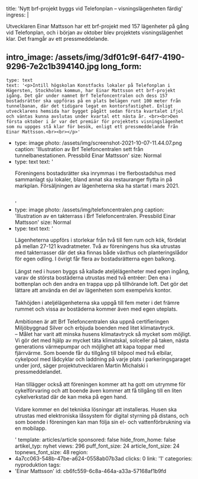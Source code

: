 title: 'Nytt brf-projekt byggs vid Telefonplan – visningslägenheten färdig'
ingress: |
  <p>Utvecklaren Einar Mattsson har ett brf-projekt med 157 lägenheter på gång vid Telefonplan, och i början av oktober blev projektets visningslägenhet klar. Det framgår av ett pressmeddelande.
  </p>
  
intro_image: /assets/img/3df01c9f-64f7-4190-9296-7e2c1b394140.jpg
long_form:
  -
    type: text
    text: '<p>Intill högskolan Konstfacks lokaler på Telefonplan i Hägersten, Stockholms kommun, har Einar Mattsson ett brf-projekt igång. Det går under namnet Brf Telefoncentralen och dess 157 bostadsrätter ska uppföras på en plats belägen runt 100 meter från tunnelbanan, där det tidigare legat en kontorsfastighet. Enligt utvecklarens hemsida har bygget pågått sedan första kvartalet ifjol och väntas kunna avslutas under kvartal ett nästa år. <br><br>Den första oktober i år var det premiär för projektets visningslägenhet som nu uppges stå klar för besök, enligt ett pressmeddelande från Einar Mattsson.<br><br></p>'
  -
    type: image
    photo: /assets/img/screenshot-2021-10-07-11.44.07.png
    caption: 'Illustration av Brf Telefoncentralen sett från tunnelbanestationen. Pressbild Einar Mattsson'
    size: Normal
  -
    type: text
    text: '<p>Föreningens bostadsrätter ska inrymmas i tre flerbostadshus med sammanlagt sju lokaler, bland annat ska restauranger flytta in på markplan. Försäljningen av lägenheterna ska ha startat i mars 2021.<br><br></p>'
  -
    type: image
    photo: /assets/img/telefoncentralen.png
    caption: 'Illustration av en takterrass i Brf Telefoncentralen. Pressbild Einar Mattsson'
    size: Normal
  -
    type: text
    text: '<p>Lägenheterna uppförs i storlekar från två till fem rum och kök, fördelat på mellan 27-121 kvadratmeter. Två av föreningens hus ska utrustas med takterrasser där det ska finnas både växthus och planteringslådor för egen odling. I övrigt får flera av bostadsrätterna egen balkong.<br><br>Längst ned i husen byggs så kallade ateljélägenheter med egen ingång, varav de största bostäderna utrustas med två entréer: Den ena i bottenplan och den andra en trappa upp på tillhörande loft. Det gör det lättare att använda en del av lägenheten som exempelvis kontor. <br><br>Takhöjden i ateljélägenheterna ska uppgå till fem meter i det främre rummet och vissa av bostäderna kommer även med egen uteplats.&nbsp; &nbsp;<br><br>Ambitionen är att Brf Telefoncentralen ska uppnå certifieringen Miljöbyggnad Silver och erbjuda boenden med litet klimatavtryck.<br>– Målet har varit att minska husens klimatavtryck så mycket som möjligt. Vi gör det med hjälp av mycket täta klimatskal, solceller på taken, nästa generations värmepumpar och möjlighet att kapa toppar med fjärrvärme. Som boende får du tillgång till bilpool med två elbilar, cykelpool med lådcyklar och laddning på varje plats i parkeringsgaraget under jord, säger projektutvecklaren Martin Michalski i pressmeddelandet.<br><br>Han tillägger också att föreningen kommer att ha gott om utrymme för cykelförvaring och att boende även kommer att få tillgång till en liten cykelverkstad där de kan meka på egen hand. <br><br>Vidare kommer en del tekniska lösningar att installeras. Husen ska utrustas med elektroniska låssystem för digital styrning på distans, och som boende i föreningen kan man följa sin el- och vattenförbrukning via en mobilapp.</p>'
template: articles/article
sponsored: false
hide_from_home: false
artikel_typ: nyhet
views: 296
puff_font_size: 24
article_font_size: 24
topnews_font_size: 48
region:
  - 4a7cc063-548b-47be-a624-0558ab07b3ad
clicks: 0
link: '1'
categories: nyproduktion
tags:
  - 'Einar Mattsson'
id: cb6fc559-6c8a-464a-a33a-57168af1b9fd
